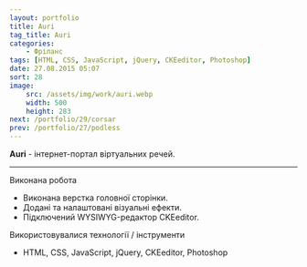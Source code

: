 ```yaml
---
layout: portfolio
title: Auri
tag_title: Auri
categories:
    - Фріланс
tags: [HTML, CSS, JavaScript, jQuery, CKEeditor, Photoshop]
date: 27.08.2015 05:07
sort: 28
image: 
    src: /assets/img/work/auri.webp 
    width: 500
    height: 283
next: /portfolio/29/corsar
prev: /portfolio/27/podless
---
```


**Auri** - інтернет-портал віртуальних речей.

---

Виконана робота

* Виконана верстка головної сторінки.
* Додані та налаштовані візуальні ефекти.
* Підключений WYSIWYG-редактор CKEeditor.

Використовувалися технології / інструменти

* HTML, CSS, JavaScript, jQuery, CKEeditor, Photoshop
